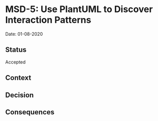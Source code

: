 # MSD-5: Use PlantUML to Discover Interaction Patterns

Date: 01-08-2020

## Status

Accepted

## Context


## Decision


## Consequences

